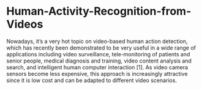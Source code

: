 # Human-Activity-Recognition-from-Videos
Nowadays, it’s a very hot topic on video-based human action detection, which has recently been demonstrated to be very useful in a wide range of applications including video surveillance, tele-monitoring of patients and senior people, medical diagnosis and training, video content analysis and search, and intelligent human computer interaction [1]. As video camera sensors become less expensive, this approach is increasingly attractive since it is low cost and can be adapted to different video scenarios.
